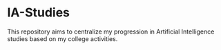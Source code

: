 # IA-Studies
This repository aims to centralize my progression in Artificial Intelligence studies based on my college activities.
